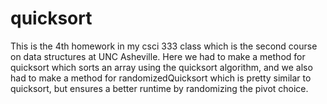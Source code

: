 # quicksort
This is the 4th homework in my csci 333 class which is the second course on data structures at UNC Asheville. 
Here we had to make a method for quicksort which sorts an array using the quicksort algorithm, and we also had
to make a method for randomizedQuicksort which is pretty similar to quicksort, but ensures a better runtime
by randomizing the pivot choice. 
